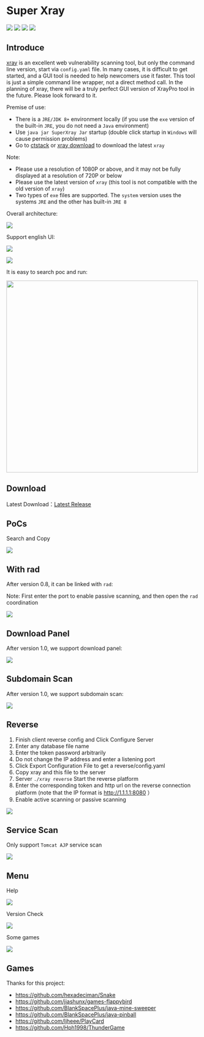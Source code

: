 # Super Xray
[![](https://img.shields.io/github/v/release/4ra1n/super-xray)](https://github.com/4ra1n/super-xray/releases/latest)
![](https://img.shields.io/github/downloads/4ra1n/super-xray/total)
![](https://img.shields.io/badge/build-JDK8-orange)
![](https://img.shields.io/badge/Code%20Lines-9461-orange)

## Introduce

[xray](https://github.com/chaitin/xray) is an excellent web vulnerability scanning tool, but only the command line version, start via `config.yaml` file. In many cases, it is difficult to get started, and a GUI tool is needed to help newcomers use it faster. This tool is just a simple command line wrapper, not a direct method call. In the planning of xray, there will be a truly perfect GUI version of XrayPro tool in the future. Please look forward to it.

Premise of use:
- There is a `JRE/JDK 8+` environment locally (if you use the `exe` version of the built-in `JRE`, you do not need a `Java` environment)
- Use `java jar SuperXray Jar` startup (double click startup in `Windows` will cause permission problems)
- Go to [ctstack](https://stack.chaitin.com/tool/detail?id=1) or [xray download](https://download.xray.cool) to download the latest `xray`

Note:
- Please use a resolution of 1080P or above, and it may not be fully displayed at a resolution of 720P or below
- Please use the latest version of `xray` (this tool is not compatible with the old version of `xray`)
- Two types of `exe` files are supported. The `system` version uses the systems `JRE` and the other has built-in `JRE 8`

Overall architecture:

![](../img/00000.png)

Support english UI:

![](../img/0001.png)

![](../img/0002.png)

It is easy to search poc and run:

<img src="../img/0008.png" width="500px">

## Download

Latest Download：[Latest Release](https://github.com/4ra1n/super-xray/releases/latest)

## PoCs

Search and Copy

![](../img/0007.png)

## With rad

After version 0.8, it can be linked with `rad`:

Note: First enter the port to enable passive scanning, and then open the `rad` coordination

![](../img/0004.png)

## Download Panel

After version 1.0, we support download panel:

![](../img/0005.png)

## Subdomain Scan

After version 1.0, we support subdomain scan:

![](../img/0006.png)

## Reverse

1. Finish client reverse config and Click Configure Server
2. Enter any database file name
3. Enter the token password arbitrarily
4. Do not change the IP address and enter a listening port
5. Click Export Configuration File to get a reverse/config.yaml
6. Copy xray and this file to the server
7. Server `./xray reverse` Start the reverse platform
8. Enter the corresponding token and http url on the reverse connection platform (note that the IP format is http://1.1.1.1:8080 ）
9. Enable active scanning or passive scanning

![](../img/0009.png)

## Service Scan

Only support `Tomcat AJP` service scan

![](../img/0012.png)

## Menu

Help

![](../img/0010.png)

Version Check

![](../img/0011.png)

Some games

![](../img/0013.png)

## Games

Thanks for this project:
- https://github.com/hexadeciman/Snake
- https://github.com/jiashunx/games-flappybird
- https://github.com/BlankSpacePlus/java-mine-sweeper
- https://github.com/BlankSpacePlus/java-pinball
- https://github.com/ljheee/PlayCard
- https://github.com/Hph1998/ThunderGame
